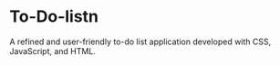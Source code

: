 # To-Do-listn
A refined and user-friendly to-do list application developed with CSS, JavaScript, and HTML. 
